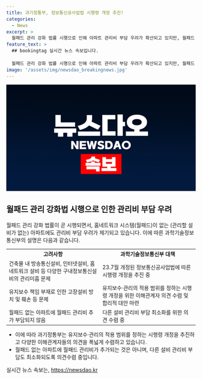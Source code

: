 ```yaml
---
title: 과기정통부, 정보통신공사업법 시행령 개정 추진!
categories:
  - News
excerpt: >
  월패드 관리 강화 법률 시행으로 인해 아파트 관리비 부담 우려가 확산되고 있지만, 월패드 없는 아파트에 월패드 관리비가 추가되는 것은 아니며, 다른 설비 관리비 부담도 최소화될 예정. 과기정통부는 다양한 이해관계자들의 의견을 수렴하고, 시행령 개정을 통해 국민들에게 불필요한 비용부담이 발생되지 않도록 합리적인 대안 마련 예정.
feature_text: >
  ## bookingtag 실시간 뉴스 속보입니다.

  월패드 관리 강화 법률 시행으로 인해 아파트 관리비 부담 우려가 확산되고 있지만, 월패드 없는 아파트에 월패드 관리비가 추가되는 것은 아니며, 다른 설비 관리비 부담도 최소화될 예정. 과기정통부는 다양한 이해관계자들의 의견을 수렴하고, 시행령 개정을 통해 국민들에게 불필요한 비용부담이 발생되지 않도록 합리적인 대안 마련 예정.
image: '/assets/img/newsdao_breakingnews.jpg'
---
```


<p><img src="/assets/img/newsdao_breakingnews.jpg" alt="bookingtag 속보" /></p>

<h2 data-ke-size="size26">월패드 관리 강화법 시행으로 인한 관리비 부담 우려</h2>

<p data-ke-size="size16">월패드 관리 강화 법률이 곧 시행되면서, 홈네트워크 시스템(월패드)이 없는 (관리할 설비가 없는) 아파트에도 관리비 부담 우려가 제기되고 있습니다. 이에 따른 과학기술정보통신부의 설명은 다음과 같습니다.</p>

<table>
    <tr>
        <td style="text-align: center; height: 17px;"><b>고려사항</b></td>
        <td style="text-align: center; height: 17px;"><b>과학기술정보통신부 대책</b></td>
    </tr>
    <tr>
        <td style="text-align: left; height: 17px;">건축물 내 방송통신설비, 인터넷설비, 홈네트워크 설비 등 다양한 구내정보통신설비의 관리미흡 문제</td>
        <td style="text-align: left; height: 17px;">23.7월 개정된 정보통신공사업법에 따른 시행령 개정을 추진 중</td>
    </tr>
    <tr>
        <td style="text-align: left; height: 17px;">유지보수 책임 부재로 인한 고장설비 방치 및 훼손 등 문제</td>
        <td style="text-align: left; height: 17px;">유지보수·관리의 적용 범위를 정하는 시행령 개정을 위한 이해관계자 의견 수렴 및 합리적 대안 마련</td>
    </tr>
    <tr>
        <td style="text-align: left; height: 17px;">월패드 없는 아파트에 월패드 관리비 추가 부담되지 않음</td>
        <td style="text-align: left; height: 17px;">다른 설비 관리비 부담 최소화를 위한 의견 수렴 중</td>
    </tr>
</table>

<ul>
  <li>이에 따라 과기정통부는 유지보수·관리의 적용 범위를 정하는 시행령 개정을 추진하고 다양한 이해관계자들의 의견을 폭넓게 수렴하고 있습니다.</li>
  <li>월패드 없는 아파트에 월패드 관리비가 추가되는 것은 아니며, 다른 설비 관리비 부담도 최소화되도록 의견수렴 중입니다.</li>
</ul>
실시간 뉴스 속보는, <a href="https://newsdao.kr" rel="dofollow">https://newsdao.kr</a>


